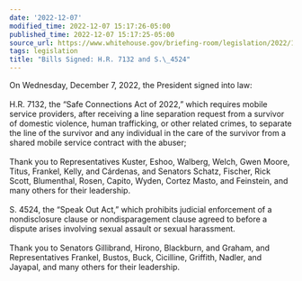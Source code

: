 ```yaml
---
date: '2022-12-07'
modified_time: 2022-12-07 15:17:26-05:00
published_time: 2022-12-07 15:17:25-05:00
source_url: https://www.whitehouse.gov/briefing-room/legislation/2022/12/07/bills-signed-h-r-7132-and-s-4524/
tags: legislation
title: "Bills Signed: H.R. 7132 and S.\_4524"
---
```

 
On Wednesday, December 7, 2022, the President signed into law:  
   
H.R. 7132, the “Safe Connections Act of 2022,” which requires mobile
service providers, after receiving a line separation request from a
survivor of domestic violence, human trafficking, or other related
crimes, to separate the line of the survivor and any individual in the
care of the survivor from a shared mobile service contract with the
abuser;  
   
Thank you to Representatives Kuster, Eshoo, Walberg, Welch, Gwen Moore,
Titus, Frankel, Kelly, and Cárdenas, and Senators Schatz, Fischer, Rick
Scott, Blumenthal, Rosen, Capito, Wyden, Cortez Masto, and Feinstein,
and many others for their leadership.  
   
S. 4524, the “Speak Out Act,” which prohibits judicial enforcement of a
nondisclosure clause or nondisparagement clause agreed to before a
dispute arises involving sexual assault or sexual harassment.  
   
Thank you to Senators Gillibrand, Hirono, Blackburn, and Graham, and
Representatives Frankel, Bustos, Buck, Cicilline, Griffith, Nadler, and
Jayapal, and many others for their leadership.

